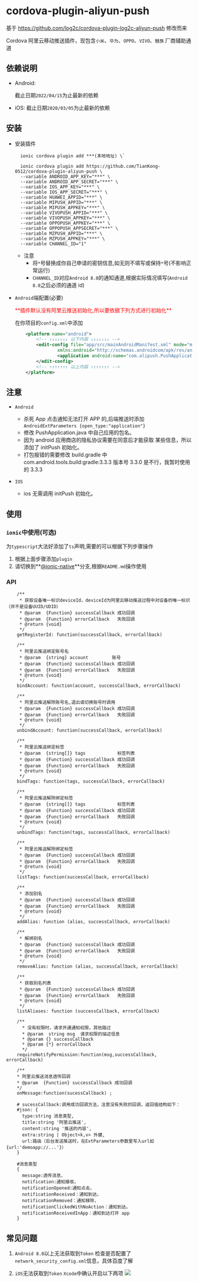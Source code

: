 # cordova-plugin-aliyun-push

基于 https://github.com/log2c/cordova-plugin-log2c-aliyun-push 修改而来

Cordova 阿里云移动推送插件，现包含`小米`、`华为`、`OPPO`、`VIVO`、`魅族` 厂商辅助通道

## 依赖说明

- Android:

  截止日期`2022/04/15`为止最新的依赖

- iOS:
  截止日期`2020/03/05`为止最新的依赖

## 安装

- 安装插件

  ```
    ionic cordova plugin add ***(本地地址) \`
  ```

  ```
    ionic cordova plugin add https://github.com/TianKong-0512/cordova-plugin-aliyun-push \
    --variable ANDROID_APP_KEY="***" \
    --variable ANDROID_APP_SECRET="***" \
    --variable IOS_APP_KEY="***" \
    --variable IOS_APP_SECRET="***" \
    --variable HUAWEI_APPID="***" \
    --variable MIPUSH_APPID="***" \
    --variable MIPUSH_APPKEY="***" \
    --variable VIVOPUSH_APPID="***" \
    --variable VIVOPUSH_APPKEY="***" \
    --variable OPPOPUSH_APPKEY="***" \
    --variable OPPOPUSH_APPSECRET="***" \
    --variable MZPUSH_APPID="***" \
    --variable MZPUSH_APPKEY="***" \
    --variable CHANNEL_ID="1"
  ```

  - 注意
    - 将`*`号替换成你自己申请的密钥信息,如无则不填写或保持`*`号(不影响正常运行)
    - `CHANNEL_ID`对应`Android 8.0`的通知通道,根据实际情况填写(`Android 8.0`之后必须的通道 id)

- `Android`端配置(必要)

    <div style="color:red">**插件默认没有阿里云推送初始化,所以要依据下列方式进行初始化**</div>

  在你项目的`config.xml`中添加

  ```xml
      <platform name="android">
          <!-- ↓↓↓↓↓↓↓ 以下内容 ↓↓↓↓↓↓↓ -->
          <edit-config file="app/src/mainAndroidManifest.xml" mode="merge" target="manifest/application"
                  xmlns:android="http://schemas.androidcom/apk/res/android">
                  <application android:name="com.alipush.PushApplication" />
          </edit-config>
          <!-- ↑↑↑↑↑↑↑ 以上内容 ↑↑↑↑↑↑↑ -->
      </platform>
  ```

## 注意

- `Android`

  - 杀死 App 点击通知无法打开 APP 的,后端推送时添加 `AndroidExtParameters {open_type:"application"}`
  - 修改 PushApplication.java 中自己应用的包名。
  - 因为 android 应用商店的隐私协议需要在同意后才能获取 某些信息，所以添加了 initPush 初始化。
  - 打包报错的需要修改 build.gradle 中 com.android.tools.build:gradle:3.3.3 版本号 3.3.0 是不行，我暂时使用的 3.3.3

- `IOS`
  - ios 无需调用 initPush 初始化。

## 使用

### `ionic`中使用(可选)

为`typescript`大法好添加了`ts`声明,需要的可以根据下列步骤操作

1. 根据上面步骤添加`plugin`
1. 请切换到**[@ionic-native](https://github.com/TianKong-0512/cordova-plugin-aliyun-push/tree/%40ionic-native)**分支,根据`README.md`操作使用

### API

```
    /**
     * 获取设备唯一标识deviceId，deviceId为阿里云移动推送过程中对设备的唯一标识（并不是设备UUID/UDID）
     * @param  {Function} successCallback 成功回调
     * @param  {Function} errorCallback   失败回调
     * @return {void}
     */
    getRegisterId: function(successCallback, errorCallback)

    /**
     * 阿里云推送绑定账号名
     * @param  {string} account         账号
     * @param  {Function} successCallback 成功回调
     * @param  {Function} errorCallback   失败回调
     * @return {void}
     */
    bindAccount: function(account, successCallback, errorCallback)

    /**
     * 阿里云推送解除账号名,退出或切换账号时调用
     * @param  {Function} successCallback 成功回调
     * @param  {Function} errorCallback   失败回调
     * @return {void}
     */
    unbindAccount: function(successCallback, errorCallback)

    /**
     * 阿里云推送绑定标签
     * @param  {string[]} tags            标签列表
     * @param  {Function} successCallback 成功回调
     * @param  {Function} errorCallback   失败回调
     * @return {void}
     */
    bindTags: function(tags, successCallback, errorCallback)

    /**
     * 阿里云推送解除绑定标签
     * @param  {string[]} tags            标签列表
     * @param  {Function} successCallback 成功回调
     * @param  {Function} errorCallback   失败回调
     * @return {void}
     */
    unbindTags: function(tags, successCallback, errorCallback)

    /**
     * 阿里云推送解除绑定标签
     * @param  {Function} successCallback 成功回调
     * @param  {Function} errorCallback   失败回调
     * @return {void}
     */
    listTags: function(successCallback, errorCallback)

    /**
     * 添加别名
     * @param  {Function} successCallback 成功回调
     * @param  {Function} errorCallback   失败回调
     * @return {void}
     */
    addAlias: function (alias, successCallback, errorCallback)

    /**
     * 解绑别名
     * @param  {Function} successCallback 成功回调
     * @param  {Function} errorCallback   失败回调
     * @return {void}
     */
    removeAlias: function (alias, successCallback, errorCallback)

    /**
     * 获取别名列表
     * @param  {Function} successCallback 成功回调
     * @param  {Function} errorCallback   失败回调
     * @return {void}
     */
    listAliases: function (successCallback, errorCallback)

    /**
      * 没有权限时，请求开通通知权限，其他路过
      * @param  string msg  请求权限的描述信息
      * @param {} successCallback
      * @param {*} errorCallback
      */
    requireNotifyPermission:function(msg,successCallback, errorCallback)

    /**
    * 阿里云推送消息透传回调
    * @param  {Function} successCallback 成功回调
    */
    onMessage:function(sucessCallback) ;

    # sucessCallback:调用成功回调方法，注意没有失败的回调，返回值结构如下：
    #json: {
      type:string 消息类型,
      title:string '阿里云推送',
      content:string '推送的内容',
      extra:string | Object<k,v> 外健,
      url:路由（后台发送推送时，在ExtParameters参数里写入url如{url:'demoapp://...'}）
    }

    #消息类型
    {
      message:透传消息，
      notification:通知接收，
      notificationOpened:通知点击，
      notificationReceived：通知到达，
      notificationRemoved：通知移除，
      notificationClickedWithNoAction：通知到达，
      notificationReceivedInApp：通知到达打开 app
    }

```

## 常见问题

1. `Android 8.0`以上无法获取到`Token`
   检查是否配置了`network_security_config.xml`信息，具体百度了解

1. `iOS`无法获取到`Token`
   `Xcode`中确认开启以下两项
   ![](https://github.com/TianKong-0512/cordova-plugin-aliyun-push/blob/master/screenshoot/iOS_notification_config.png)
